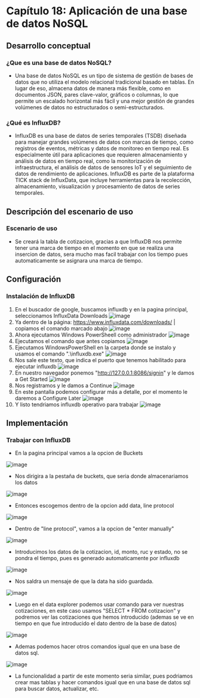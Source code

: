 # Capítulo 18: Aplicación de una base de datos NoSQL
## Desarrollo conceptual
### ¿Que es una base de datos NoSQL?
- Una base de datos NoSQL es un tipo de sistema de gestión de bases de datos que no utiliza el modelo relacional tradicional basado en tablas. En lugar de eso, almacena datos de manera más flexible, como en documentos JSON, pares clave-valor, gráficos o columnas, lo que permite un escalado horizontal más fácil y una mejor gestión de grandes volúmenes de datos no estructurados o semi-estructurados.

### ¿Qué es InfluxDB?
- InfluxDB es una base de datos de series temporales (TSDB) diseñada para manejar grandes volúmenes de datos con marcas de tiempo, como registros de eventos, métricas y datos de monitoreo en tiempo real. Es especialmente útil para aplicaciones que requieren almacenamiento y análisis de datos en tiempo real, como la monitorización de infraestructura, el análisis de datos de sensores IoT y el seguimiento de datos de rendimiento de aplicaciones. InfluxDB es parte de la plataforma TICK stack de InfluxData, que incluye herramientas para la recolección, almacenamiento, visualización y procesamiento de datos de series temporales.

## Descripción del escenario de uso
### Escenario de uso
- Se creará la tabla de cotizacion, gracias a que InfluxDB nos permite tener una marca de tiempo en el momento en que se realiza una insercion de datos, sera mucho mas facil trabajar con los tiempo pues automaticamente se asignara una marca de tiempo.

## Configuración
### Instalación de InfluxDB
1. En el buscador de google, buscamos influxdb y en la pagina principal, seleccionamos InfluxData Downloads
![image](ImagenCap18/1-1.png)
2. Ya dentro de la página: https://www.influxdata.com/downloads/ | copiamos el comando marcado abajo
![image](ImagenCap18/6.png)
3. Ahora ejecutamos Windows PowerSheell como administrador
![image](ImagenCap18/7.png)
4. Ejecutamos el comando que antes copiamos
![image](ImagenCap18/8.png)
5. Ejecutamos WindowsPowerShell en la carpeta donde se instalo y usamos el comando ".\influxdb.exe"
![image](ImagenCap18/9.png)
6. Nos sale este texto, que indica el puerto que tenemos habilitado para ejecutar influxdb
![image](ImagenCap18/10.png)
7. En nuestro navegador ponemos "http://127.0.0.1:8086/signin" y le damos a Get Started
![image](ImagenCap18/11.png)
8. Nos registramos y le damos a Continue
![image](ImagenCap18/12.png)
9. En este pantalla podemos configurar más a detalle, por el momento le daremos a Configure Later
![image](ImagenCap18/13.png)
10. Y listo tendriamos influxdb operativo para trabajar
![image](ImagenCap18/14.png)

## Implementación
### Trabajar con InfluxDB
- En la pagina principal vamos a la opcion de Buckets

![image](ImagenCap18/bucket.png)

- Nos dirigira a la pestaña de buckets, que seria donde almacenariamos los datos

![image](ImagenCap18/add_data.png)

- Entonces escogemos dentro de la opcion add data, line protocol

![image](ImagenCap18/line_protocol.png)

- Dentro de "line protocol", vamos a la opcion de "enter manually"

![image](ImagenCap18/INS1.png)

- Introducimos los datos de la cotizacion, id, monto, ruc y estado, no se pondra el tiempo, pues es generado automaticamente por influxdb

![image](ImagenCap18/INS2.png)

- Nos saldra un mensaje de que la data ha sido guardada.

![image](ImagenCap18/INS3.png)

- Luego en el data explorer podemos usar comando para ver nuestras cotizaciones, en este caso usamos "SELECT * FROM cotizacion" y podremos ver las cotizaciones que hemos introducido (ademas se ve en tiempo en que fue introducido el dato dentro de la base de datos)

![image](ImagenCap18/SELECT.png)

- Ademas podemos hacer otros comandos igual que en una base de datos sql.

![image](ImagenCap18/SELECT2.png)

- La funcionalidad a partir de este momento seria similar, pues podriamos crear mas tablas y hacer comandos igual que en una base de datos sql para buscar datos, actualizar, etc.
